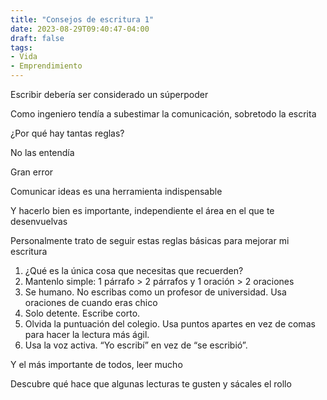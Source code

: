 ```yaml
---
title: "Consejos de escritura 1"
date: 2023-08-29T09:40:47-04:00
draft: false
tags:
- Vida
- Emprendimiento
---
```

Escribir debería ser considerado un súperpoder

Como ingeniero tendía a subestimar la comunicación, sobretodo la escrita

¿Por qué hay tantas reglas?

No las entendía

Gran error

Comunicar ideas es una herramienta indispensable

Y hacerlo bien es importante, independiente el área en el que te desenvuelvas

Personalmente trato de seguir estas reglas básicas para mejorar mi escritura

1. ¿Qué es la única cosa que necesitas que recuerden?
2. Mantenlo simple: 1 párrafo > 2 párrafos y 1 oración > 2 oraciones
3. Se humano. No escribas como un profesor de universidad. Usa oraciones de cuando eras chico
4. Solo detente. Escribe corto.
5. Olvida la puntuación del colegio. Usa puntos apartes en vez de comas para hacer la lectura más ágil.
6. Usa la voz activa. “Yo escribí” en vez de “se escribió”.

Y el más importante de todos, leer mucho

Descubre qué hace que algunas lecturas te gusten y sácales el rollo

